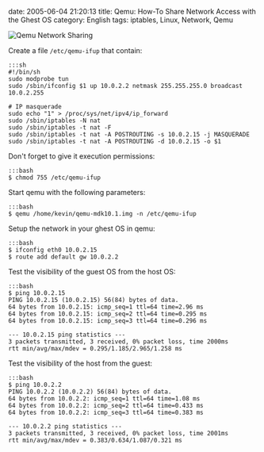 date: 2005-06-04 21:20:13
title: Qemu: How-To Share Network Access with the Ghest OS
category: English
tags: iptables, Linux, Network, Qemu

![Qemu Network Sharing](/static/uploads/2005/photo_f3.png)

Create a file `/etc/qemu-ifup` that contain:

    :::sh
    #!/bin/sh
    sudo modprobe tun
    sudo /sbin/ifconfig $1 up 10.0.2.2 netmask 255.255.255.0 broadcast 10.0.2.255

    # IP masquerade
    sudo echo "1" > /proc/sys/net/ipv4/ip_forward
    sudo /sbin/iptables -N nat
    sudo /sbin/iptables -t nat -F
    sudo /sbin/iptables -t nat -A POSTROUTING -s 10.0.2.15 -j MASQUERADE
    sudo /sbin/iptables -t nat -A POSTROUTING -d 10.0.2.15 -o $1

Don't forget to give it execution permissions:

    :::bash
    $ chmod 755 /etc/qemu-ifup

Start qemu with the following parameters:

    :::bash
    $ qemu /home/kevin/qemu-mdk10.1.img -n /etc/qemu-ifup

Setup the network in your ghest OS in qemu:

    :::bash
    $ ifconfig eth0 10.0.2.15
    $ route add default gw 10.0.2.2

Test the visibility of the guest OS from the host OS:

    :::bash
    $ ping 10.0.2.15
    PING 10.0.2.15 (10.0.2.15) 56(84) bytes of data.
    64 bytes from 10.0.2.15: icmp_seq=1 ttl=64 time=2.96 ms
    64 bytes from 10.0.2.15: icmp_seq=2 ttl=64 time=0.295 ms
    64 bytes from 10.0.2.15: icmp_seq=3 ttl=64 time=0.296 ms

    --- 10.0.2.15 ping statistics ---
    3 packets transmitted, 3 received, 0% packet loss, time 2000ms
    rtt min/avg/max/mdev = 0.295/1.185/2.965/1.258 ms

Test the visibility of the host from the guest:

    :::bash
    $ ping 10.0.2.2
    PING 10.0.2.2 (10.0.2.2) 56(84) bytes of data.
    64 bytes from 10.0.2.2: icmp_seq=1 ttl=64 time=1.08 ms
    64 bytes from 10.0.2.2: icmp_seq=2 ttl=64 time=0.433 ms
    64 bytes from 10.0.2.2: icmp_seq=3 ttl=64 time=0.383 ms

    --- 10.0.2.2 ping statistics ---
    3 packets transmitted, 3 received, 0% packet loss, time 2001ms
    rtt min/avg/max/mdev = 0.383/0.634/1.087/0.321 ms

